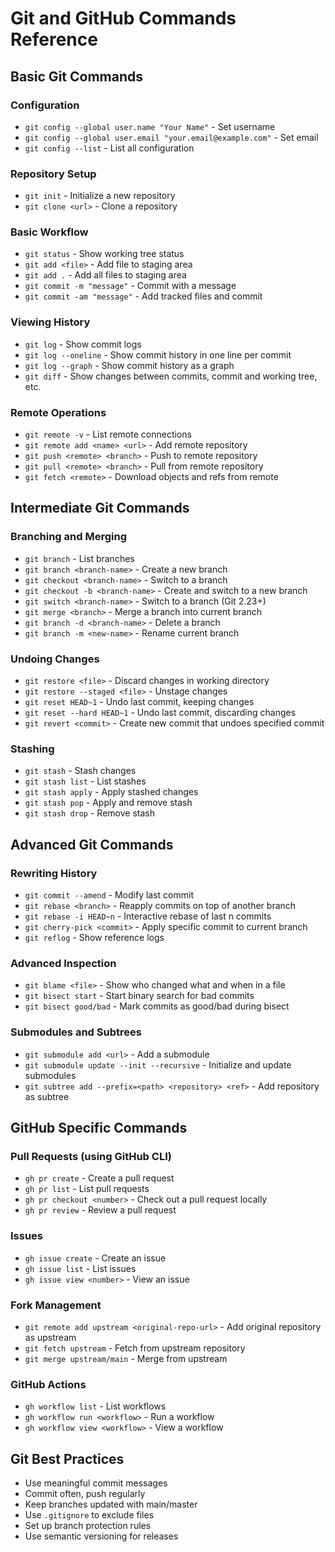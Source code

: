 # Git and GitHub Commands Reference

## Basic Git Commands

### Configuration
- `git config --global user.name "Your Name"` - Set username
- `git config --global user.email "your.email@example.com"` - Set email
- `git config --list` - List all configuration

### Repository Setup
- `git init` - Initialize a new repository
- `git clone <url>` - Clone a repository

### Basic Workflow
- `git status` - Show working tree status
- `git add <file>` - Add file to staging area
- `git add .` - Add all files to staging area
- `git commit -m "message"` - Commit with a message
- `git commit -am "message"` - Add tracked files and commit

### Viewing History
- `git log` - Show commit logs
- `git log --oneline` - Show commit history in one line per commit
- `git log --graph` - Show commit history as a graph
- `git diff` - Show changes between commits, commit and working tree, etc.

### Remote Operations
- `git remote -v` - List remote connections
- `git remote add <name> <url>` - Add remote repository
- `git push <remote> <branch>` - Push to remote repository
- `git pull <remote> <branch>` - Pull from remote repository
- `git fetch <remote>` - Download objects and refs from remote

## Intermediate Git Commands

### Branching and Merging
- `git branch` - List branches
- `git branch <branch-name>` - Create a new branch
- `git checkout <branch-name>` - Switch to a branch
- `git checkout -b <branch-name>` - Create and switch to a new branch
- `git switch <branch-name>` - Switch to a branch (Git 2.23+)
- `git merge <branch>` - Merge a branch into current branch
- `git branch -d <branch-name>` - Delete a branch
- `git branch -m <new-name>` - Rename current branch

### Undoing Changes
- `git restore <file>` - Discard changes in working directory
- `git restore --staged <file>` - Unstage changes
- `git reset HEAD~1` - Undo last commit, keeping changes
- `git reset --hard HEAD~1` - Undo last commit, discarding changes
- `git revert <commit>` - Create new commit that undoes specified commit

### Stashing
- `git stash` - Stash changes
- `git stash list` - List stashes
- `git stash apply` - Apply stashed changes
- `git stash pop` - Apply and remove stash
- `git stash drop` - Remove stash

## Advanced Git Commands

### Rewriting History
- `git commit --amend` - Modify last commit
- `git rebase <branch>` - Reapply commits on top of another branch
- `git rebase -i HEAD~n` - Interactive rebase of last n commits
- `git cherry-pick <commit>` - Apply specific commit to current branch
- `git reflog` - Show reference logs

### Advanced Inspection
- `git blame <file>` - Show who changed what and when in a file
- `git bisect start` - Start binary search for bad commits
- `git bisect good/bad` - Mark commits as good/bad during bisect

### Submodules and Subtrees
- `git submodule add <url>` - Add a submodule
- `git submodule update --init --recursive` - Initialize and update submodules
- `git subtree add --prefix=<path> <repository> <ref>` - Add repository as subtree

## GitHub Specific Commands

### Pull Requests (using GitHub CLI)
- `gh pr create` - Create a pull request
- `gh pr list` - List pull requests
- `gh pr checkout <number>` - Check out a pull request locally
- `gh pr review` - Review a pull request

### Issues
- `gh issue create` - Create an issue
- `gh issue list` - List issues
- `gh issue view <number>` - View an issue

### Fork Management
- `git remote add upstream <original-repo-url>` - Add original repository as upstream
- `git fetch upstream` - Fetch from upstream repository
- `git merge upstream/main` - Merge from upstream

### GitHub Actions
- `gh workflow list` - List workflows
- `gh workflow run <workflow>` - Run a workflow
- `gh workflow view <workflow>` - View a workflow

## Git Best Practices
- Use meaningful commit messages
- Commit often, push regularly
- Keep branches updated with main/master
- Use `.gitignore` to exclude files
- Set up branch protection rules
- Use semantic versioning for releases